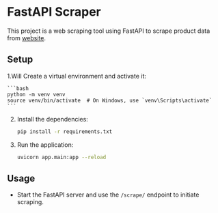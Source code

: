 # FastAPI Scraper

This project is a web scraping tool using FastAPI to scrape product data from [website](https://dentalstall.com/shop/).

## Setup

1.Will Create a virtual environment and activate it:

    ```bash
    python -m venv venv
    source venv/bin/activate  # On Windows, use `venv\Scripts\activate`
    ```

2. Install the dependencies:

    ```bash
    pip install -r requirements.txt
    ```

3. Run the application:

    ```bash
    uvicorn app.main:app --reload
    ```


## Usage

- Start the FastAPI server and use the `/scrape/` endpoint to initiate scraping.
